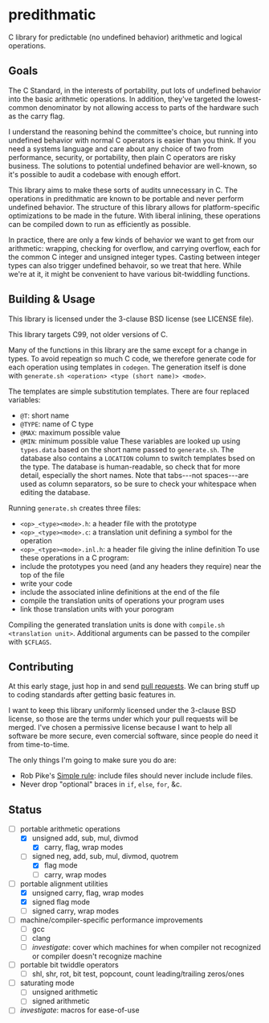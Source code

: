 predithmatic
============

C library for predictable (no undefined behavior) arithmetic and logical operations.


Goals
-----

The C Standard, in the interests of portability, put lots of undefined behavior into the basic arithmetic operations.
In addition, they've targeted the lowest-common denominator by not allowing access to parts of the hardware such as the carry flag.

I understand the reasoning behind the committee's choice, but running into undefined behavior with normal C operators is easier than you think.
If you need a systems language and care about any choice of two from performance, security, or portability, then plain C operators are risky business.
The solutions to potential undefined behavior are well-known, so it's possible to audit a codebase with enough effort.

This library aims to make these sorts of audits unnecessary in C.
The operations in predithmatic are known to be portable and never perform undefined behavior.
The structure of this library allows for platform-specific optimizations to be made in the future.
With liberal inlining, these operations can be compiled down to run as efficiently as possible.

In practice, there are only a few kinds of behavior we want to get from our arithmetic:
wrapping, checking for overflow, and carrying overflow, each for the common C integer and unsigned integer types.
Casting between integer types can also trigger undefined behavoir, so we treat that here.
While we're at it, it might be convenient to have various bit-twiddling functions.


Building & Usage
----------------

This library is licensed under the 3-clause BSD license (see LICENSE file).

This library targets C99, not older versions of C.

Many of the functions in this library are the same except for a change in types.
To avoid repeatign so much C code, we therefore generate code for each operation using templates in `codegen`.
The generation itself is done with `generate.sh <operation> <type (short name)> <mode>`.

The templates are simple substitution templates.
There are four replaced variables:
  * `@T`: short name
  * `@TYPE`: name of C type
  * `@MAX`: maximum possible value
  * `@MIN`: minimum possible value
These variables are looked up using `types.data` based on the short name passed to `generate.sh`.
The database also contains a `LOCATION` column to switch templates bsed on the type.
The database is human-readable, so check that for more detail, especially the short names.
Note that tabs---not spaces---are used as column separators, so be sure to check your whitespace when editing the database.

Running `generate.sh` creates three files:
  * `<op>_<type><mode>.h`: a header file with the prototype
  * `<op>_<type><mode>.c`: a translation unit defining a symbol for the operation
  * `<op>_<type><mode>.inl.h`: a header file giving the inline definition
To use these operations in a C program:
  * include the prototypes you need (and any headers they require) near the top of the file
  * write your code
  * include the associated inline definitions at the end of the file
  * compile the translation units of operations your program uses
  * link those translation units with your porogram

Compiling the generated translation units is done with `compile.sh <translation unit>`.
Additional arguments can be passed to the compiler with `$CFLAGS`.


Contributing
------------

At this early stage, just hop in and send [pull requests](https://github.com/Zankoku-Okuno/predithmatic/pulls).
We can bring stuff up to coding standards after getting basic features in.

I want to keep this library uniformly licensed under the 3-clause BSD license, so those are the terms under which your pull requests will be merged.
I've chosen a permissive license because I want to help all software be more secure, even comercial software, since people do need it from time-to-time.

The only things I'm going to make sure you do are:
 * Rob Pike's [Simple rule](http://www.lysator.liu.se/c/pikestyle.html): include files should never include include files.
 * Never drop "optional" braces in `if`, `else`, `for`, &c.


Status
------

- [ ] portable arithmetic operations
    - [x] unsigned add, sub, mul, divmod
        - [x] carry, flag, wrap modes
    - [ ] signed neg, add, sub, mul, divmod, quotrem
        - [x] flag mode
        - [ ] carry, wrap modes
- [ ] portable alignment utilities
    - [x] unsigned carry, flag, wrap modes
    - [x] signed flag mode
    - [ ] signed carry, wrap modes
- [ ] machine/compiler-specific performance improvements
    - [ ] gcc
    - [ ] clang
    - [ ] _investigate_: cover which machines for when compiler not recognized or compiler doesn't recognize machine
- [ ] portable bit twiddle operators
    - [ ] shl, shr, rot, bit test, popcount, count leading/trailing zeros/ones
- [ ] saturating mode
    - [ ] unsigned arithmetic
    - [ ] signed arithmetic
- [ ] _investigate_: macros for ease-of-use
